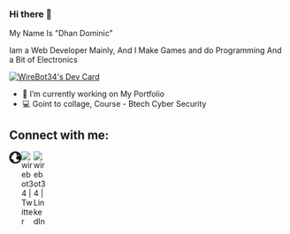 ### Hi there 👋
My Name Is "Dhan Dominic"

Iam a Web Developer Mainly, And I Make Games and do Programming
And a Bit of Electronics


<a href="https://app.daily.dev/WireBot34"><img src="https://api.daily.dev/devcards/07969553cc8647d7a3ef291952fb4616.png?r=tps" width="230" alt="WireBot34's Dev Card"/></a>



- 🔭 I’m currently working on My Portfolio
- 💻 Goint to collage, Course - Btech Cyber Security

## Connect with me:
[<img align="left" alt="wirebot.epizy.com" width="22px" src="https://raw.githubusercontent.com/iconic/open-iconic/master/svg/globe.svg" />][website]
[<img align="left" alt="wirebot34 | Twitter" width="22px" src="https://cdn.jsdelivr.net/npm/simple-icons@v3/icons/twitter.svg" />][twitter]
[<img align="left" alt="wirebot34 | LinkedIn" width="22px" src="https://cdn.jsdelivr.net/npm/simple-icons@v3/icons/instagram.svg" />][instagram]
<br />





<!-- This section you create this variables that are used above -->
[website]: http://wirebot.epizy.com/
[twitter]: https://twitter.com/wirebot34
[instagram]: https://www.instagram.com/wirebot34
